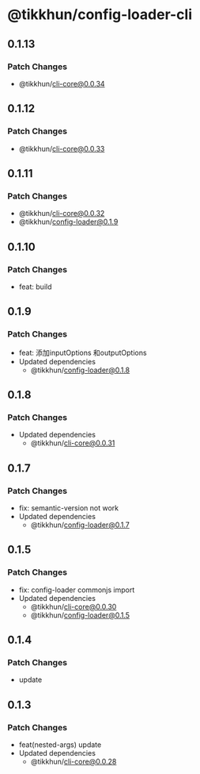 # @tikkhun/config-loader-cli

## 0.1.13

### Patch Changes

- @tikkhun/cli-core@0.0.34

## 0.1.12

### Patch Changes

- @tikkhun/cli-core@0.0.33

## 0.1.11

### Patch Changes

- @tikkhun/cli-core@0.0.32
- @tikkhun/config-loader@0.1.9

## 0.1.10

### Patch Changes

- feat: build

## 0.1.9

### Patch Changes

- feat: 添加inputOptions 和outputOptions
- Updated dependencies
  - @tikkhun/config-loader@0.1.8

## 0.1.8

### Patch Changes

- Updated dependencies
  - @tikkhun/cli-core@0.0.31

## 0.1.7

### Patch Changes

- fix: semantic-version not work
- Updated dependencies
  - @tikkhun/config-loader@0.1.7

## 0.1.5

### Patch Changes

- fix: config-loader commonjs import
- Updated dependencies
  - @tikkhun/cli-core@0.0.30
  - @tikkhun/config-loader@0.1.5

## 0.1.4

### Patch Changes

- update

## 0.1.3

### Patch Changes

- feat(nested-args) update
- Updated dependencies
  - @tikkhun/cli-core@0.0.28
